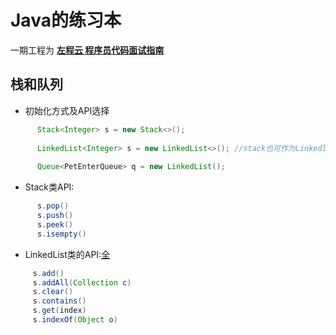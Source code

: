 
# Java的练习本

一期工程为 **[左程云 程序员代码面试指南](https://github.com/LyricYang/Internet-Recruiting-Algorithm-Problems/blob/master/CodeInterviewGuide/README.md)**

## 栈和队列

  + 初始化方式及API选择
```java
      Stack<Integer> s = new Stack<>();
      
      LinkedList<Integer> s = new LinkedList<>(); //stack也可作为Linkedlist初始化
      
      Queue<PetEnterQueue> q = new LinkedList();
```
  
  + Stack类API:
   
```java
      s.pop()
      s.push()
      s.peek()
      s.isempty()
```
     
   + LinkedList类的API:[全](https://www.geeksforgeeks.org/linked-list-in-java/)
   
 ```java
      s.add()
      s.addAll(Collection c)
      s.clear()
      s.contains()
      s.get(index)
      s.indexOf(Object o)  
```
